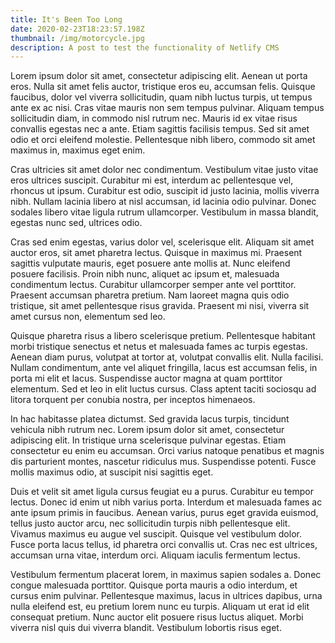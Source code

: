 ```yaml
---
title: It's Been Too Long
date: 2020-02-23T18:23:57.198Z
thumbnail: /img/motorcycle.jpg
description: A post to test the functionality of Netlify CMS
---
```

Lorem ipsum dolor sit amet, consectetur adipiscing elit. Aenean ut porta eros. Nulla sit amet felis auctor, tristique eros eu, accumsan felis. Quisque faucibus, dolor vel viverra sollicitudin, quam nibh luctus turpis, ut tempus ante ex ac nisi. Cras vitae mauris non sem tempus pulvinar. Aliquam tempus sollicitudin diam, in commodo nisl rutrum nec. Mauris id ex vitae risus convallis egestas nec a ante. Etiam sagittis facilisis tempus. Sed sit amet odio et orci eleifend molestie. Pellentesque nibh libero, commodo sit amet maximus in, maximus eget enim.

Cras ultricies sit amet dolor nec condimentum. Vestibulum vitae justo vitae eros ultrices suscipit. Curabitur mi est, interdum ac pellentesque vel, rhoncus ut ipsum. Curabitur est odio, suscipit id justo lacinia, mollis viverra nibh. Nullam lacinia libero at nisl accumsan, id lacinia odio pulvinar. Donec sodales libero vitae ligula rutrum ullamcorper. Vestibulum in massa blandit, egestas nunc sed, ultrices odio.

Cras sed enim egestas, varius dolor vel, scelerisque elit. Aliquam sit amet auctor eros, sit amet pharetra lectus. Quisque in maximus mi. Praesent sagittis vulputate mauris, eget posuere ante mollis at. Nunc eleifend posuere facilisis. Proin nibh nunc, aliquet ac ipsum et, malesuada condimentum lectus. Curabitur ullamcorper semper ante vel porttitor. Praesent accumsan pharetra pretium. Nam laoreet magna quis odio tristique, sit amet pellentesque risus gravida. Praesent mi nisi, viverra sit amet cursus non, elementum sed leo.

Quisque pharetra risus a libero scelerisque pretium. Pellentesque habitant morbi tristique senectus et netus et malesuada fames ac turpis egestas. Aenean diam purus, volutpat at tortor at, volutpat convallis elit. Nulla facilisi. Nullam condimentum, ante vel aliquet fringilla, lacus est accumsan felis, in porta mi elit et lacus. Suspendisse auctor magna at quam porttitor elementum. Sed et leo in elit luctus cursus. Class aptent taciti sociosqu ad litora torquent per conubia nostra, per inceptos himenaeos.

In hac habitasse platea dictumst. Sed gravida lacus turpis, tincidunt vehicula nibh rutrum nec. Lorem ipsum dolor sit amet, consectetur adipiscing elit. In tristique urna scelerisque pulvinar egestas. Etiam consectetur eu enim eu accumsan. Orci varius natoque penatibus et magnis dis parturient montes, nascetur ridiculus mus. Suspendisse potenti. Fusce mollis maximus odio, at suscipit nisi sagittis eget.

Duis et velit sit amet ligula cursus feugiat eu a purus. Curabitur eu tempor lectus. Donec id enim ut nibh varius porta. Interdum et malesuada fames ac ante ipsum primis in faucibus. Aenean varius, purus eget gravida euismod, tellus justo auctor arcu, nec sollicitudin turpis nibh pellentesque elit. Vivamus maximus eu augue vel suscipit. Quisque vel vestibulum dolor. Fusce porta lacus tellus, id pharetra orci convallis ut. Cras nec est ultrices, accumsan urna vitae, interdum orci. Aliquam iaculis fermentum lectus.

Vestibulum fermentum placerat lorem, in maximus sapien sodales a. Donec congue malesuada porttitor. Quisque porta mauris a odio interdum, et cursus enim pulvinar. Pellentesque maximus, lacus in ultrices dapibus, urna nulla eleifend est, eu pretium lorem nunc eu turpis. Aliquam ut erat id elit consequat pretium. Nunc auctor elit posuere risus luctus aliquet. Morbi viverra nisl quis dui viverra blandit. Vestibulum lobortis risus eget.
